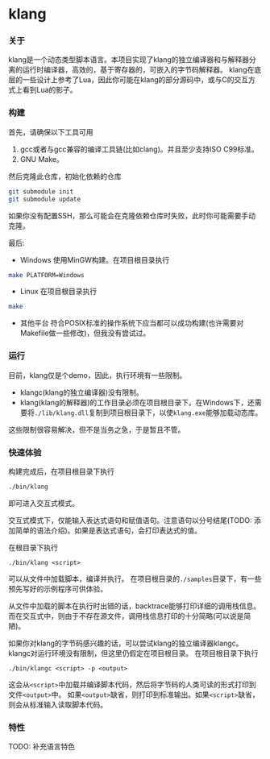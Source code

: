 # klang

### 关于
klang是一个动态类型脚本语言。本项目实现了klang的独立编译器和与解释器分离的运行时编译器，高效的，基于寄存器的，可嵌入的字节码解释器。
klang在底层的一些设计上参考了Lua，因此你可能在klang的部分源码中，或与C的交互方式上看到Lua的影子。

### 构建
首先，请确保以下工具可用
1. gcc或者与gcc兼容的编译工具链(比如clang)。并且至少支持ISO C99标准。
2. GNU Make。

然后克隆此仓库，初始化依赖的仓库
```bash
git submodule init
git submodule update
```
如果你没有配置SSH，那么可能会在克隆依赖仓库时失败，此时你可能需要手动克隆。

最后:
- Windows
  使用MinGW构建。在项目根目录执行
```bash
make PLATFORM=Windows
```

- Linux
在项目根目录执行
```bash
make
```

- 其他平台
符合POSIX标准的操作系统下应当都可以成功构建(也许需要对Makefile做一些修改)，但我没有尝试过。

### 运行
目前，klang仅是个demo，因此，执行环境有一些限制。

- klangc(klang的独立编译器)没有限制。
- klang(klang的解释器)的工作目录必须在项目根目录下。在Windows下，还需要将``./lib/klang.dll``复制到项目根目录下，以使``klang.exe``能够加载动态库。

这些限制很容易解决，但不是当务之急，于是暂且不管。

### 快速体验

构建完成后，在项目根目录下执行
```bash
./bin/klang
```
即可进入交互式模式。

交互式模式下，仅能输入表达式语句和赋值语句。注意语句以分号结尾(TODO: 添加简单的语法介绍)。如果是表达式语句，会打印表达式的值。

在根目录下执行
```
./bin/klang <script>
```
可以从文件中加载脚本，编译并执行。
在项目根目录的``./samples``目录下，有一些预先写好的示例程序可供体验。

从文件中加载的脚本在执行时出错的话，backtrace能够打印详细的调用栈信息。而在交互式中，则由于不存在源文件，调用栈信息打印的十分简略(可以说是简陋)。

如果你对klang的字节码感兴趣的话，可以尝试klang的独立编译器klangc。klangc对运行环境没有限制，但这里仍假定在项目根目录。
在项目根目录下执行
```
./bin/klangc <script> -p <output>
```
这会从``<script>``中加载并编译脚本代码，然后将字节码的人类可读的形式打印到文件``<output>``中。
如果``<output>``缺省，则打印到标准输出。如果``<script>``缺省，则会从标准输入读取脚本代码。

### 特性

TODO: 补充语言特色
